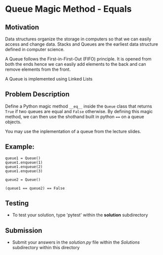 # Queue Magic Method - Equals

## Motivation
Data structures organize the storage in computers so that we can easily access and change data. Stacks and Queues are the earliest data structure defined in computer science.

A Queue follows the First-in-First-Out (FIFO) principle. It is opened from both the ends hence we can easily add elements to the back and can remove elements from the front. 

A Queue is implemented using Linked Lists

## Problem Description
Define a Python magic method `__eq__` inside the `Queue` class that returns `True` if two queues are equal and `False` otherwise.
By defining this magic method, we can then use the shothand built in python `==` on a queue objects.

You may use the inplementation of a queue from the lecture slides.

## Example:
```
queue1 = Queue()
queue1.enqueue(1)
queue1.enqueue(2)
queue1.enqueue(3)

queue2 = Queue()

(queue1 == queue2) == False
```

## Testing
* To test your solution, type 'pytest' within the **solution** subdirectory

## Submission
* Submit your answers in the *solution.py* file within the *Solutions* subdirectory within this directory